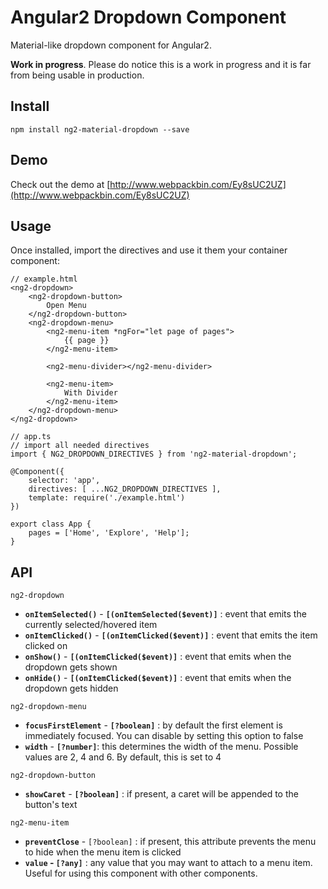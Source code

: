 # Angular2 Dropdown Component

Material-like dropdown component for Angular2.

**Work in progress**. Please do notice this is a work in progress and it is far from being usable in production.

## Install

    npm install ng2-material-dropdown --save

## Demo
Check out the demo at [http://www.webpackbin.com/Ey8sUC2UZ](http://www.webpackbin.com/Ey8sUC2UZ)

## Usage

Once installed, import the directives and use it them your container component:

    // example.html
    <ng2-dropdown>
        <ng2-dropdown-button>
            Open Menu
        </ng2-dropdown-button>
        <ng2-dropdown-menu>
            <ng2-menu-item *ngFor="let page of pages">
                {{ page }}
            </ng2-menu-item>
            
            <ng2-menu-divider></ng2-menu-divider>
            
            <ng2-menu-item>
                With Divider
            </ng2-menu-item>
        </ng2-dropdown-menu>
    </ng2-dropdown>
    
    // app.ts
    // import all needed directives
    import { NG2_DROPDOWN_DIRECTIVES } from 'ng2-material-dropdown';
    
    @Component({
        selector: 'app',
        directives: [ ...NG2_DROPDOWN_DIRECTIVES ],
        template: require('./example.html')
    })
    
    export class App {
        pages = ['Home', 'Explore', 'Help'];
    }
    
 
## API

`ng2-dropdown`

- **`onItemSelected()`** - **`[(onItemSelected($event)]`** : event that emits the currently selected/hovered item
- **`onItemClicked()`** - **`[(onItemClicked($event)]`** : event that emits the item clicked on
- **`onShow()`** - **`[(onItemClicked($event)]`** : event that emits when the dropdown gets shown
- **`onHide()`** - **`[(onItemClicked($event)]`** : event that emits when the dropdown gets hidden


`ng2-dropdown-menu`
- **`focusFirstElement`** - **`[?boolean]`** : by default the first element is immediately focused. You can disable by setting this option to false
- **`width`** - **`[?number]`**: this determines the width of the menu. Possible values are 2, 4 and 6. By default, this is set to 4


`ng2-dropdown-button`
- **`showCaret`** - **`[?boolean]`** : if present, a caret will be appended to the button's text


`ng2-menu-item`
- **`preventClose`** - `[?boolean]` : if present, this attribute prevents the menu to hide when the menu item is clicked
- **`value` - `[?any]`** : any value that you may want to attach to a menu item. Useful for using this component with other components.

